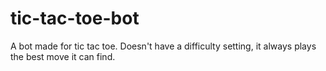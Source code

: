 # tic-tac-toe-bot
 A bot made for tic tac toe.
 Doesn't have a difficulty setting, it always plays the best move it can find.
